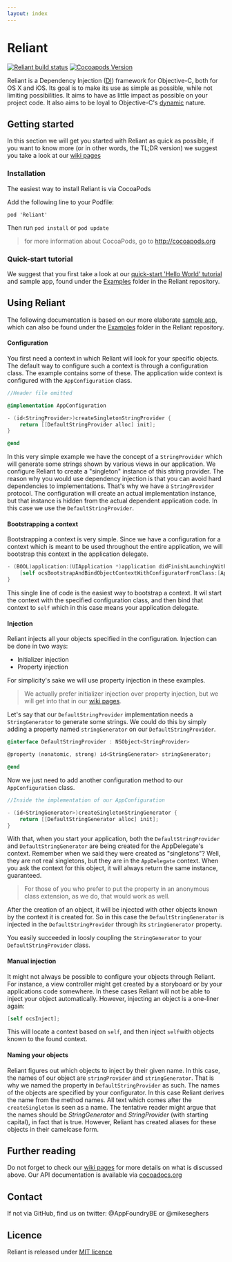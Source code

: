 ```yaml
---
layout: index
---
```


Reliant
=======
[![Reliant build status](https://img.shields.io/travis/appfoundry/Reliant/master.svg)](https://travis-ci.org/appfoundry/reliant)   [![Cocoapods Version](https://img.shields.io/cocoapods/v/Reliant.svg)](http://cocoadocs.org/docsets/Reliant/2.0.1/)

Reliant is a Dependency Injection ([DI](http://martinfowler.com/articles/injection.html "Martin Fowler never lies"))
framework for Objective-C, both for OS X and iOS. Its goal is to make its use as simple
as possible, while not limiting possibilities. It aims to have as little impact as
possible on your project code. It also aims to be loyal to Objective-C's [dynamic](http://stackoverflow.com/questions/125367/dynamic-type-languages-versus-static-type-languages)
nature.


Getting started
---------------

In this section we will get you started with Reliant as quick as possible, if you want to know more
(or in other words, the TL;DR version) we suggest you take a look at our [wiki pages](https://github.com/appfoundry/Reliant/wiki)

### Installation

The easiest way to install Reliant is via CocoaPods

Add the following line to your Podfile:

`pod 'Reliant'`

Then run `pod install` or `pod update`

> for more information about CocoaPods, go to http://cocoapods.org

### Quick-start tutorial

We suggest that you first take a look at our [quick-start 'Hello World' tutorial](https://github.com/appfoundry/Reliant/tree/master/Examples/HelloReliant) and sample app, found under the [Examples](https://github.com/appfoundry/Reliant/tree/master/Examples) folder in the Reliant repository.


Using Reliant
-------------

The following documentation is based on our more elaborate [sample app](https://github.com/appfoundry/Reliant/tree/master/Examples/ReliantExample), which can also be found under the [Examples](https://github.com/appfoundry/Reliant/tree/master/Examples) folder in the Reliant repository.

#### Configuration

You first need a context in which Reliant will look for your specific objects. The default way to configure such a
context is through a configuration class. The example contains some of these. The application wide context is configured
with the `AppConfiguration` class.

```objective-c
//Header file omitted

@implementation AppConfiguration

- (id<StringProvider>)createSingletonStringProvider {
    return [[DefaultStringProvider alloc] init];
}

@end
```

In this very simple example we have the concept of a `StringProvider` which will generate some strings shown by various
views in our application. We configure Reliant to create a "singleton" instance of this string provider. The reason why
you would use dependency injection is that you can avoid hard dependencies to implementations. That's why we have
a `StringProvider` protocol. The configuration will create an actual implementation instance, but that instance is hidden
from the actual dependent application code. In this case we use the `DefaultStringProvider`.

#### Bootstrapping a context

Bootstrapping a context is very simple. Since we have a configuration for a context which is meant to be used
throughout the entire application, we will bootstrap this context in the application delegate.

```objective-c
- (BOOL)application:(UIApplication *)application didFinishLaunchingWithOptions:(NSDictionary *)launchOptions {
    [self ocsBootstrapAndBindObjectContextWithConfiguratorFromClass:[AppConfiguration class]];
}
```

This single line of code is the easiest way to bootstrap a context. It wil start the context with the specified
configuration class, and then bind that context to `self` which in this case means your application delegate.

#### Injection

Reliant injects all your objects specified in the configuration. Injection can be done in two ways:
- Initializer injection
- Property injection

For simplicity's sake we will use property injection in these examples.

> We actually prefer initializer injection over property injection, but we will get into that in our [wiki pages](https://github.com/appfoundry/Reliant/wiki).

Let's say that our `DefaultStringProvider` implementation needs a `StringGenerator` to generate some strings.
We could do this by simply adding a property named `stringGenerator` on our `DefaultStringProvider`.

```objective-c
@interface DefaultStringProvider : NSObject<StringProvider>

@property (nonatomic, strong) id<StringGenerator> stringGenerator;

@end
```

Now we just need to add another configuration method to our `AppConfiguration` class.

```objective-c
//Inside the implementation of our AppConfiguration

- (id<StringGenerator>)createSingletonStringGenerator {
    return [[DefaultStringGenerator alloc] init];
}
```

With that, when you start your application, both the `DefaultStringProvider` and `DefaultStringGenerator` are being
created for the AppDelegate's context. Remember when we said they were created as "singletons"? Well, they are not real
singletons, but they are in the `AppDelegate` context. When you ask the context for this object, it will always return
the same instance, guaranteed.

> For those of you who prefer to put the property in an anonymous class extension, as we do, that would work as well.

After the creation of an object, it will be injected with other objects known by the context it is created for. So in this
case the `DefaultStringGenerator` is injected in the `DefaultStringProvider` through its `stringGenerator` property.

You easily succeeded in loosly coupling the `StringGenerator` to your `DefaultStringProvider` class.

#### Manual injection

It might not always be possible to configure your objects through Reliant. For instance, a view controller might get created
by a storyboard or by your applications code somewhere. In these cases Reliant will not be able to inject your object
automatically. However, injecting an object is a one-liner again:

```objective-c
[self ocsInject];
```

This will locate a context based on `self`, and then inject `self`with objects known to the found context.

#### Naming your objects

Reliant figures out which objects to inject by their given name. In this case, the names of our object are `stringProvider`
and `stringGenerator`. That is why we named the property in `DefaultStringProvider` as such. The names of the objects are
specified by your configurator. In this case Reliant derives the name from the method names. All text which comes after the
`createSingleton` is seen as a name. The tentative reader might argue that the names should be *StringGenerator* and
*StringProvider* (with starting capital), in fact that is true. However, Reliant has created aliases for these objects
in their camelcase form.

Further reading
---------------

Do not forget to check our [wiki pages](https://github.com/appfoundry/Reliant/wiki) for more details on what is discussed above.
Our API documentation is available via [cocoadocs.org](http://cocoadocs.org/docsets/Reliant)

Contact
-------
If not via GitHub, find us on twitter: @AppFoundryBE or @mikeseghers

Licence
-------

Reliant is released under [MIT licence](http://opensource.org/licenses/MIT)
